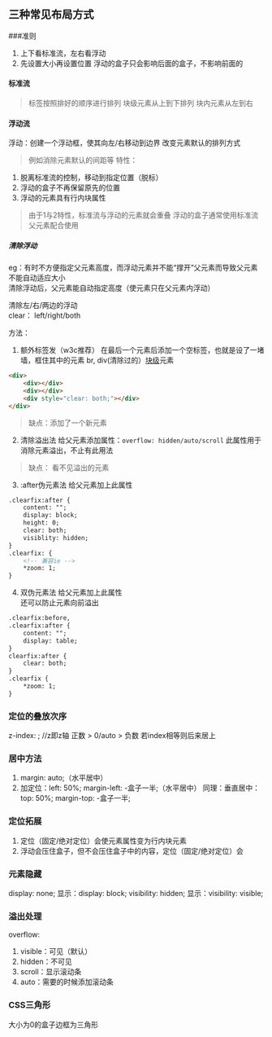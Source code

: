 ## 三种常见布局方式

###准则
1. 上下看标准流，左右看浮动
2. 先设置大小再设置位置
浮动的盒子只会影响后面的盒子，不影响前面的

#### 标准流
> 标签按照排好的顺序进行排列
块级元素从上到下排列
块内元素从左到右

#### 浮动流
浮动：创建一个浮动框，使其向左/右移动到边界
改变元素默认的排列方式
> 例如消除元素默认的间距等
特性：
1. 脱离标准流的控制，移动到指定位置（脱标）
2. 浮动的盒子不再保留原先的位置
3. 浮动的元素具有行内块属性
> 由于1与2特性，标准流与浮动的元素就会重叠
> 浮动的盒子通常使用标准流父元素配合使用

##### 清除浮动
eg：有时不方便指定父元素高度，而浮动元素并不能“撑开”父元素而导致父元素不能自动适应大小  
清除浮动后，父元素能自动指定高度（使元素只在父元素内浮动） 

清除左/右/两边的浮动  
clear： left/right/both

方法：
1. 额外标签发（w3c推荐）
在最后一个元素后添加一个空标签，也就是设了一堵墙，框住其中的元素
br, div(清除过的）<u>块级</u>元素
```html
<div>
    <div></div>
    <div></div>
    <div style="clear: both;"></div>
</div>
```
> 缺点：添加了一个新元素

2. 清除溢出法
给父元素添加属性：```overflow: hidden/auto/scroll```
此属性用于消除元素溢出，不止有此用法
> 缺点： 看不见溢出的元素

3. :after伪元素法
给父元素加上此属性
```html
.clearfix:after {
    content: "";
    display: block;
    height: 0;
    clear: both;
    visiblity: hidden;
}
.clearfix: {
    <!-- 兼容ie -->
    *zoom: 1;
}
```

4. 双伪元素法
给父元素加上此属性  
还可以防止元素向前溢出
```html
.clearfix:before,
.clearfix:after {
    content: "";
    display: table;
}
clearfix:after {
    clear: both;
}
.clearfix {
    *zoom: 1;
}
```

### 定位的叠放次序
z-index: ;  //z即z轴
正数 > 0/auto > 负数
若index相等则后来居上

### 居中方法
1. margin: auto;（水平居中）
2. 加定位：left: 50%; margin-left: -盒子一半;（水平居中）
同理：垂直居中：top: 50%; margin-top: -盒子一半;

### 定位拓展
1. 定位（固定/绝对定位）会使元素属性变为行内块元素
2. 浮动会压住盒子，但不会压住盒子中的内容，定位（固定/绝对定位）会

### 元素隐藏
display: none;
显示：display: block;
visibility: hidden;
显示：visibility: visible;

### 溢出处理
overflow:
1. visible：可见（默认）
2. hidden：不可见
3. scroll：显示滚动条
4. auto：需要的时候添加滚动条

### CSS三角形
大小为0的盒子边框为三角形